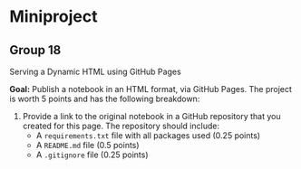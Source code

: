 # Miniproject

## Group 18

Serving a Dynamic HTML using GitHub Pages

**Goal:** Publish a notebook in an HTML format, via GitHub Pages. The project is worth 5 points and has the following breakdown:

1. Provide a link to the original notebook in a GitHub repository that you created for this page. The repository should include:
   - A `requirements.txt` file with all packages used (0.25 points)
   - A `README.md` file (0.5 points)
   - A `.gitignore` file (0.25 points)
